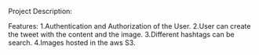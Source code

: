 Project Description:

Features:
1.Authentication and Authorization of the User.
2.User can create the tweet with the content and the image.
3.Different hashtags can be search.
4.Images hosted in the aws S3.
